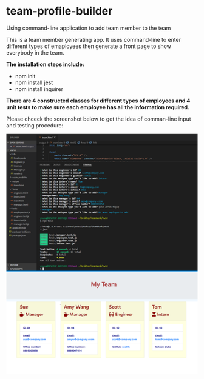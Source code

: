 # team-profile-builder
Using command-line application to add team member to the team

This is a team member generating app. It uses command-line to enter different types of emaployees then generate a front page to show everybody in the team. 

__The installation steps include:__
* npm init
* npm install jest
* npm install inquirer

__There are 4 constructed classes for different types of employees and 4 unit tests to make sure each employee has all the information required.__

Please chceck the screenshot below to get the idea of comman-line input and testing procedure:

![CLI&Tests](cml1.png)
![OutPut](cml2.png)
